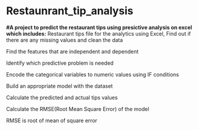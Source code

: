 # Restaunrant_tip_analysis

**#A project to predict the restaurant tips using presictive analysis on excel which includes:**
Restaurant tips file for the analytics using Excel, Find out if there are any missing values and clean the data

Find the features that are independent and dependent

Identify which predictive problem is needed

Encode the categorical variables to numeric values using IF conditions

Build an appropriate model with the dataset

Calculate the predicted and actual tips values

Calculate the RMSE(Root Mean Square Error) of the model

RMSE is root of mean of square error
